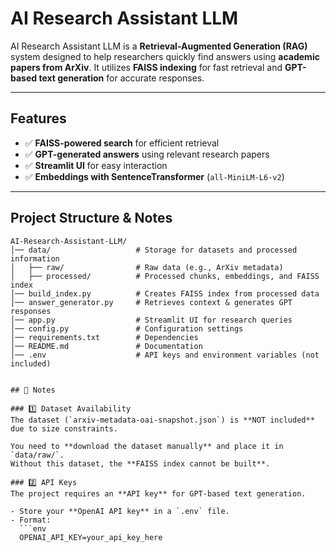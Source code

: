 # **AI Research Assistant LLM**  

AI Research Assistant LLM is a **Retrieval-Augmented Generation (RAG)** system designed to help researchers quickly find answers using **academic papers from ArXiv**. It utilizes **FAISS indexing** for fast retrieval and **GPT-based text generation** for accurate responses.

---

## **Features**  
- ✅ **FAISS-powered search** for efficient retrieval  
- ✅ **GPT-generated answers** using relevant research papers  
- ✅ **Streamlit UI** for easy interaction  
- ✅ **Embeddings with SentenceTransformer** (`all-MiniLM-L6-v2`)  

---

## **Project Structure & Notes**  

```plaintext
AI-Research-Assistant-LLM/
│── data/                   # Storage for datasets and processed information
│   ├── raw/                # Raw data (e.g., ArXiv metadata)
│   ├── processed/          # Processed chunks, embeddings, and FAISS index
│── build_index.py          # Creates FAISS index from processed data
│── answer_generator.py     # Retrieves context & generates GPT responses
│── app.py                  # Streamlit UI for research queries
│── config.py               # Configuration settings
│── requirements.txt        # Dependencies
│── README.md               # Documentation
│── .env                    # API keys and environment variables (not included)


## 📌 Notes  

### 1️⃣ Dataset Availability  
The dataset (`arxiv-metadata-oai-snapshot.json`) is **NOT included** due to size constraints.  

You need to **download the dataset manually** and place it in `data/raw/`.  
Without this dataset, the **FAISS index cannot be built**.  

### 2️⃣ API Keys  
The project requires an **API key** for GPT-based text generation.  

- Store your **OpenAI API key** in a `.env` file.  
- Format:  
  ```env
  OPENAI_API_KEY=your_api_key_here
